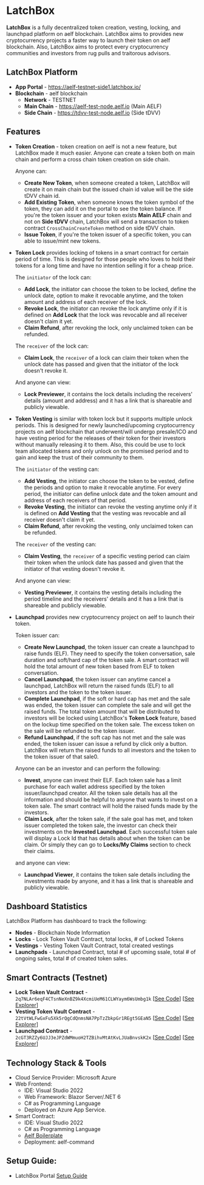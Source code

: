 # LatchBox

**LatchBox** is a fully decentralized token creation, vesting, locking, and launchpad platform on aelf blockchain. LatchBox aims to provides new cryptocurrency projects a faster way to launch their token on aelf blockchain. Also, LatchBox aims to protect every cryptocurrency communities and investors from rug pulls and traitorous advisors. 

## LatchBox Platform
- **App Portal** - https://aelf-testnet-side1.latchbox.io/
- **Blockchain** - aelf blockchain
    - **Network** - TESTNET
    - **Main Chain** - https://aelf-test-node.aelf.io (Main AELF) 
    - **Side Chain** - https://tdvv-test-node.aelf.io (Side tDVV) 

## Features
- **Token Creation** - token creation on aelf is not a new feature, but LatchBox made it much easier. Anyone can create a token both on main chain and perform a cross chain token creation on side chain. 
    
    Anyone can: 
    - **Create New Token**, when someone created a token, LatchBox will create it on main chain but the issued chain id value will be the side tDVV chain id.
    - **Add Existing Token**, when someone knows the token symbol of the token, they can add it on the portal to see the token balance. If you're the token issuer and your token exists **Main AELF** chain and not on **Side tDVV** chain, LatchBox will send a transaction to token contract `CrossChainCreateToken` method on side tDVV chain.
    - **Issue Token**, if you're the token issuer of a specific token, you can able to issue/mint new tokens.

- **Token Lock** provides locking of tokens in a smart contract for certain period of time. This is designed for those people who loves to hold their tokens for a long time and have no intention selling it for a cheap price. 
    
    The `initiator` of the lock can:
    - **Add Lock**, the initiator can choose the token to be locked, define the unlock date, option to make it revocable anytime, and the token amount and address of each receiver of the lock.
    - **Revoke Lock**, the initiator can revoke the lock anytime only if it is defined on **Add Lock** that the lock was revocable and all receiver doesn't claim it yet.
    - **Claim Refund**, after revoking the lock, only unclaimed token can be refunded.

    The `receiver` of the lock can:
    - **Claim Lock**, the `receiver` of a lock can claim their token when the unlock date has passed and given that the initiator of the lock doesn't revoke it.

    And anyone can view:
    - **Lock Previewer**, it contains the lock details including the receivers' details (amount and address) and it has a link that is shareable and publicly viewable.

- **Token Vesting** is similar with token lock but it supports multiple unlock periods. This is designed for newly launched/upcoming cryptocurrency projects on aelf blockchain that underwent/will undergo presale/ICO and have vesting period for the releases of their token for their investors without manually releasing it to them. Also, this could be use to lock team allocated tokens and only unlock on the promised period and to gain and keep the trust of their community to them.
    
    The `initiator` of the vesting can:
    - **Add Vesting**, the initiator can choose the token to be vested, define the periods and option to make it revocable anytime. For every period, the initiator can define unlock date and the token amount and address of each receivers of that period.
    - **Revoke Vesting**, the initiator can revoke the vesting anytime only if it is defined on **Add Vesting** that the vesting was revocable and all receiver doesn't claim it yet.
    - **Claim Refund**, after revoking the vesting, only unclaimed token can be refunded.

    The `receiver` of the vesting can:
    - **Claim Vesting**, the `receiver` of a specific vesting period can claim their token when the unlock date has passed and given that the initiator of that vesting doesn't revoke it.

    And anyone can view:
    - **Vesting Previewer**, it contains the vesting details including the period timeline and the receivers' details and it has a link that is shareable and publicly viewable.

- **Launchpad** provides new cryptocurrency project on aelf to launch their token. 

    Token issuer can:
    - **Create New Launchpad**, the token issuer can create a launchpad to raise funds (ELF). They need to specify the token conversation, sale duration and soft/hard cap of the token sale. A smart contract will hold the total amount of new token based from ELF to token conversation.
    - **Cancel Launchpad**, the token issuer can anytime cancel a launchpad, LatchBox will return the raised funds (ELF) to all investors and the token to the token issuer.
    - **Complete Launchpad**, if the soft or hard cap has met and the sale was ended, the token issuer can complete the sale and will get the raised funds. The total token amount that will be distributed to investors will be locked using LatchBox's **Token Lock** feature, based on the lockup time specified on the token sale. The excess token on the sale will be refunded to the token issuer.
    - **Refund Launchpad**, if the soft cap has not met and the sale was ended, the token issuer can issue a refund by click only a button. LatchBox will return the raised funds to all investors and the token to the token issuer of that sale0. 

    Anyone can be an investor and can perform the following:
    - **Invest**, anyone can invest their ELF. Each token sale has a limit purchase for each wallet address specified by the token issuer/launchpad creator. All the token sale details has all the information and should be helpful to anyone that wants to invest on a token sale. The smart contract will hold the raised funds made by the investors.
    - **Claim Lock**, after the token sale, if the sale goal has met, and token issuer completed the token sale, the investor can check their investments on the **Invested Launchpad**. Each successful token sale will display a Lock Id that has details about when the token can be claim. Or simply they can go to **Locks/My Claims** section to check their claims.

    and anyone can view:
    - **Launchpad Viewer**, it contains the token sale details including the investments made by anyone, and it has a link that is shareable and publicly viewable.

## Dashboard Statistics
LatchBox Platform has dashboard to track the following:
- **Nodes** - Blockchain Node Information 
- **Locks** - Lock Token Vault Contract, total locks, # of Locked Tokens  
- **Vestings** - Vesting Token Vault Contract, total created vestings
- **Launchpads** - Launchpad Contract, total # of upcoming ssale, total # of ongoing sales, total # of created token sales.  

## Smart Contracts (Testnet)
- **Lock Token Vault Contract** - `2q7NLAr6eqF4CTsnNeXnBZ9k4XcmiUeM61CLWYaym6WsUmbg1k` [[See Code](src/chain/contract/LatchBox.Contracts.LockTokenVaultContract/)] [[See Explorer](https://explorer-test-side01.aelf.io/address/2q7NLAr6eqF4CTsnNeXnBZ9k4XcmiUeM61CLWYaym6WsUmbg1k)]
- **Vesting Token Vault Contract** - `22tVtWLFwGxFu5Xk5rQgCdQnmsNA7PpTzZbkpGr1REgt5GEaN5` [[See Code](src/chain/contract/LatchBox.Contracts.VestingTokenVaultContract/)] [[See Explorer](https://explorer-test-side01.aelf.io/address/22tVtWLFwGxFu5Xk5rQgCdQnmsNA7PpTzZbkpGr1REgt5GEaN5)]
- **Launchpad Contract** - `2cGT3RZZy6UJJ3eJPZdWMmuoH2TZBihvMtAtKvLJUaBnvskK2x` [[See Code](src/chain/contract/LatchBox.Contracts.MultiCrowdSaleContract/)] [[See Explorer](https://explorer-test-side01.aelf.io/address/2cGT3RZZy6UJJ3eJPZdWMmuoH2TZBihvMtAtKvLJUaBnvskK2x)]

## Technology Stack & Tools
- Cloud Service Provider: Microsoft Azure
- Web Frontend: 
    - IDE: Visual Studio 2022
    - Web Framework: Blazor Server/.NET 6
	- C# as Programming Language 
	- Deployed on Azure App Service.
- Smart Contract:
    - IDE: Visual Studio 2022
    - C# as Programming Language
    - [Aelf Boilerplate](https://github.com/AElfProject/aelf-boilerplate)
    - Deployment: aelf-command

## Setup Guide:
- LatchBox Portal [Setup Guide](src/client-portal/README.md)